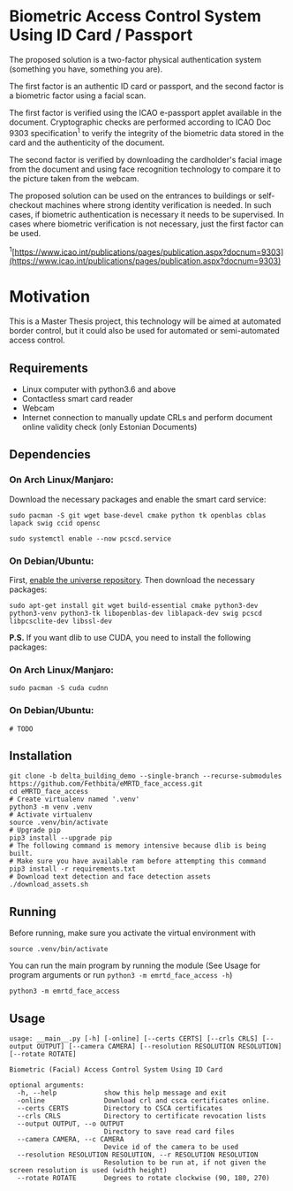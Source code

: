 <!--
 Copyright (c) 2021 Burak Can
 
 This software is released under the MIT License.
 https://opensource.org/licenses/MIT
-->

# Biometric Access Control System Using ID Card / Passport
The proposed solution is a two-factor physical authentication system (something you have, something you are).

The first factor is an authentic ID card or passport, and the second factor is a biometric factor using a facial scan.

The first factor is verified using the ICAO e-passport applet available in the document. Cryptographic checks are performed according to ICAO Doc 9303 specification<sup>1</sup> to verify the integrity of the biometric data stored in the card and the authenticity of the document.

The second factor is verified by downloading the cardholder's facial image from the document and using face recognition technology to compare it to the picture taken from the webcam.

The proposed solution can be used on the entrances to buildings or self-checkout machines where strong identity verification is needed. In such cases, if biometric authentication is necessary it needs to be supervised. In cases where biometric verification is not necessary, just the first factor can be used.

<sup>1</sup>[https://www.icao.int/publications/pages/publication.aspx?docnum=9303](https://www.icao.int/publications/pages/publication.aspx?docnum=9303)

# Motivation
This is a Master Thesis project, this technology will be aimed at automated border control, but it could also be used for automated or semi-automated access control.

## Requirements
* Linux computer with python3.6 and above
* Contactless smart card reader
* Webcam
* Internet connection to manually update CRLs and perform document online validity check (only Estonian Documents)

## Dependencies
### On Arch Linux/Manjaro:
Download the necessary packages and enable the smart card service:
```shell
sudo pacman -S git wget base-devel cmake python tk openblas cblas lapack swig ccid opensc 

sudo systemctl enable --now pcscd.service
```
### On Debian/Ubuntu:
First, [enable the universe repository](https://help.ubuntu.com/community/Repositories/Ubuntu).
Then download the necessary packages:
```shell
sudo apt-get install git wget build-essential cmake python3-dev python3-venv python3-tk libopenblas-dev liblapack-dev swig pcscd libpcsclite-dev libssl-dev
```

**P.S.** If you want dlib to use CUDA, you need to install the following packages:
### On Arch Linux/Manjaro:
```shell
sudo pacman -S cuda cudnn
```
### On Debian/Ubuntu:
```shell
# TODO
```

## Installation
```shell
git clone -b delta_building_demo --single-branch --recurse-submodules https://github.com/Fethbita/eMRTD_face_access.git
cd eMRTD_face_access
# Create virtualenv named '.venv'
python3 -m venv .venv
# Activate virtualenv
source .venv/bin/activate
# Upgrade pip
pip3 install --upgrade pip
# The following command is memory intensive because dlib is being built.
# Make sure you have available ram before attempting this command
pip3 install -r requirements.txt
# Download text detection and face detection assets
./download_assets.sh
```

## Running

Before running, make sure you activate the virtual environment with
```shell
source .venv/bin/activate
```
You can run the main program by running the module (See Usage for program arguments or run `python3 -m emrtd_face_access -h`)
```shell
python3 -m emrtd_face_access
```

## Usage
```
usage: __main__.py [-h] [-online] [--certs CERTS] [--crls CRLS] [--output OUTPUT] [--camera CAMERA] [--resolution RESOLUTION RESOLUTION] [--rotate ROTATE]

Biometric (Facial) Access Control System Using ID Card

optional arguments:
  -h, --help            show this help message and exit
  -online               Download crl and csca certificates online.
  --certs CERTS         Directory to CSCA certificates
  --crls CRLS           Directory to certificate revocation lists
  --output OUTPUT, --o OUTPUT
                        Directory to save read card files
  --camera CAMERA, --c CAMERA
                        Device id of the camera to be used
  --resolution RESOLUTION RESOLUTION, --r RESOLUTION RESOLUTION
                        Resolution to be run at, if not given the screen resolution is used (width height)
  --rotate ROTATE       Degrees to rotate clockwise (90, 180, 270)
```
